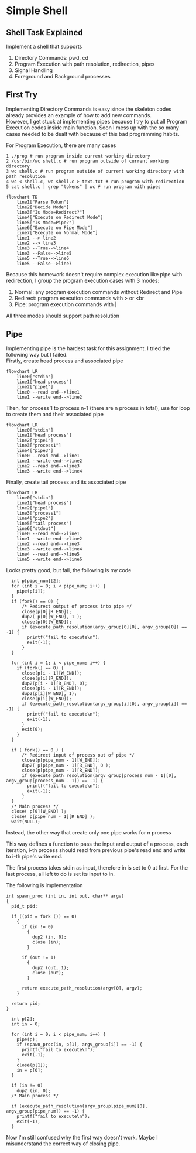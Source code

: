 # Simple Shell

## Shell Task Explained
Implement a shell that supports 
1. Directory Commands: pwd, cd 
2. Program Execution with path resolution, redirection, pipes
3. Signal Handling
4. Foreground and Background processes

## First Try
Implementing Directory Commands is easy since the skeleton codes already provides an example of how to add new commands. </br>
However, I get stuck at implementing pipes because I try to put all Program Execution codes inside main function. Soon I mess up with the so many cases needed to be dealt with because of this bad programming habits. </br>

For Program Execution, there are many cases
```
1 ./prog # run program inside current working directory
2 /usr/bin/wc shell.c # run program outside of current working directory
3 wc shell.c # run program outside of current working directory with path resolution
4 wc < shell.c, wc shell.c > text.txt # run program with redirection
5 cat shell.c | grep "tokens" | wc # run program with pipes
```

```mermaid
flowchart TD
    line1["Parse Token"]
    line2["Decide Mode"]
    line3["Is Mode=Redirect?"]
    line4["Execute on Redirect Mode"]
    line5["Is Mode=Pipe?"]
    line6["Execute on Pipe Mode"]
    line7["Ececute on Normal Mode"]
    line1 --> line2
    line2 --> line3
    line3 --True-->line4
    line3 --False-->line5
    line5 --True-->line6
    line5 --False-->line7
```
Because this homework doesn't require complex execution like pipe with redirection, I group the program execution cases with 3 modes: 
1. Normal: any program execution commands without Redirect and Pipe
2. Redirect: program execution commands with > or <br
3. Pipe: program execution commands with |

All three modes should support path resolution

## Pipe
Implementing pipe is the hardest task for this assignment. I tried the following way but I failed.</br>
Firstly, create head process and associated pipe
```mermaid
flowchart LR
    line0["stdin"]
    line1["head process"]
    line2["pipe1"]
    line0 --read end-->line1
    line1 --write end-->line2
```
Then, for process 1 to process n-1 (there are n process in total), use for loop to create them and their associated pipe
```mermaid
flowchart LR
    line0["stdin"]
    line1["head process"]
    line2["pipe1"]
    line3["process1"]
    line4["pipe3"]
    line0 --read end-->line1
    line1 --write end-->line2
    line2 --read end-->line3
    line3 --write end-->line4
```
Finally, create tail process and its associated pipe
```mermaid
flowchart LR
    line0["stdin"]
    line1["head process"]
    line2["pipe1"]
    line3["process1"]
    line4["pipe2"]
    line5["tail process"]
    line6["stdout"]
    line0 --read end-->line1
    line1 --write end-->line2
    line2 --read end-->line3
    line3 --write end-->line4
    line4 --read end-->line5
    line5 --write end-->line6
```
Looks pretty good, but fail, the following is my code
```
  int p[pipe_num][2];
  for (int i = 0; i < pipe_num; i++) {
    pipe(p[i]);
  }
  if (fork() == 0) {
      /* Redirect output of process into pipe */
      close(p[0][R_END]);
      dup2( p[0][W_END], 1 );
      close(p[0][W_END]);
      if (execute_path_resolution(argv_group[0][0], argv_group[0]) == -1) {
        printf("fail to execute\n");
        exit(-1);
      }
  }

  for (int i = 1; i < pipe_num; i++) {
    if (fork() == 0) {
      close(p[i - 1][W_END]);
      close(p[i][R_END]);
      dup2(p[i - 1][R_END], 0);
      close(p[i - 1][R_END]);
      dup2(p[i][W_END], 1);
      close(p[i][W_END]);
      if (execute_path_resolution(argv_group[i][0], argv_group[i]) == -1) {
        printf("fail to execute\n");
        exit(-1);
      }
      exit(0);
    }
  }

  if ( fork() == 0 ) {
      /* Redirect input of process out of pipe */
      close(p[pipe_num - 1][W_END]);
      dup2( p[pipe_num - 1][R_END], 0 );
      close(p[pipe_num - 1][R_END]);
      if (execute_path_resolution(argv_group[process_num - 1][0], argv_group[process_num - 1]) == -1) {
        printf("fail to execute\n");
        exit(-1);
      }
  }
  /* Main process */
  close( p[0][W_END] );
  close( p[pipe_num - 1][R_END] );
  wait(NULL);
```

Instead, the other way that create only one pipe works for n process</br>

This way defines a function to pass the input and output of a process, each iteration, i-th process should read from previous pipe's read end and write to i-th pipe's write end. </br>

The first process takes stdin as input, therefore in is set to 0 at first. For the last process, all left to do is set its input to in. </br>

The following is implementation
```
int spawn_proc (int in, int out, char** argv)
{
  pid_t pid;

  if ((pid = fork ()) == 0)
    {
      if (in != 0)
        {
          dup2 (in, 0);
          close (in);
        }

      if (out != 1)
        {
          dup2 (out, 1);
          close (out);
        }

      return execute_path_resolution(argv[0], argv);
    }

  return pid;
}
```

```
  int p[2];
  int in = 0;

  for (int i = 0; i < pipe_num; i++) {
    pipe(p);
    if (spawn_proc(in, p[1], argv_group[i]) == -1) {
      printf("fail to execute\n");
      exit(-1);
    }
    close(p[1]);
    in = p[0];
  }

  if (in != 0)
    dup2 (in, 0);
  /* Main process */
  
  if (execute_path_resolution(argv_group[pipe_num][0], argv_group[pipe_num]) == -1) {
    printf("fail to execute\n");
    exit(-1);
  } 
```
Now I'm still confused why the first way doesn't work. Maybe I misunderstand the correct way of closing pipe.